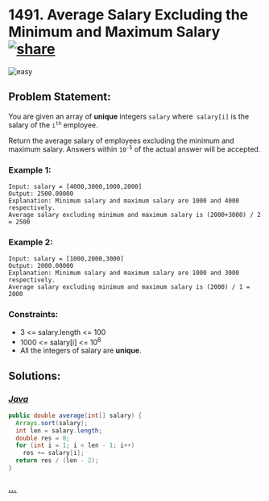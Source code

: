 # 1491. Average Salary Excluding the Minimum and Maximum Salary [![share]](https://leetcode.com/problems/average-salary-excluding-the-minimum-and-maximum-salary)

![easy]

## Problem Statement:

You are given an array of **unique** integers `salary` where` salary[i]` is the salary of the <code>i<sup>th</sup></code> employee.

Return the average salary of employees excluding the minimum and maximum salary. Answers within <code>10<sup>-5</sup></code> of the actual answer will be accepted.

### Example 1:

```
Input: salary = [4000,3000,1000,2000]
Output: 2500.00000
Explanation: Minimum salary and maximum salary are 1000 and 4000 respectively.
Average salary excluding minimum and maximum salary is (2000+3000) / 2 = 2500
```

### Example 2:

```
Input: salary = [1000,2000,3000]
Output: 2000.00000
Explanation: Minimum salary and maximum salary are 1000 and 3000 respectively.
Average salary excluding minimum and maximum salary is (2000) / 1 = 2000
```

### Constraints:

- 3 <= salary.length <= 100
- 1000 <= salary[i] <= 10<sup>6</sup>
- All the integers of salary are **unique**.

## Solutions:

### [_Java_](./AverageSalaryExcludingTheMinimumAndMaximumSalary.java)

```java
public double average(int[] salary) {
  Arrays.sort(salary);
  int len = salary.length;
  double res = 0;
  for (int i = 1; i < len - 1; i++)
    res += salary[i];
  return res / (len - 2);
}
```

### [_..._]()

```

```

<!----------------------------------{ link }--------------------------------->

[share]: https://img.icons8.com/external-anggara-blue-anggara-putra/20/000000/external-share-user-interface-basic-anggara-blue-anggara-putra-2.png
[easy]: https://img.shields.io/badge/Difficulty-Easy-bright.svg
[medium]: https://img.shields.io/badge/Difficulty-Medium-yellow.svg
[hard]: https://img.shields.io/badge/Difficulty-Hard-red.svg
